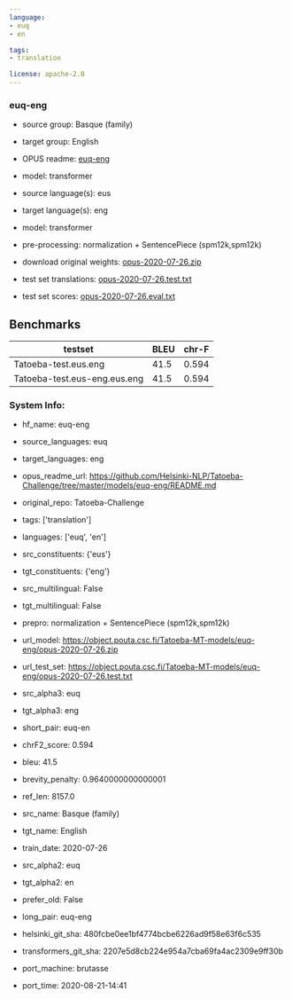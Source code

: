 ```yaml
---
language: 
- euq
- en

tags:
- translation

license: apache-2.0
---
```


### euq-eng

* source group: Basque (family) 
* target group: English 
*  OPUS readme: [euq-eng](https://github.com/Helsinki-NLP/Tatoeba-Challenge/tree/master/models/euq-eng/README.md)

*  model: transformer
* source language(s): eus
* target language(s): eng
* model: transformer
* pre-processing: normalization + SentencePiece (spm12k,spm12k)
* download original weights: [opus-2020-07-26.zip](https://object.pouta.csc.fi/Tatoeba-MT-models/euq-eng/opus-2020-07-26.zip)
* test set translations: [opus-2020-07-26.test.txt](https://object.pouta.csc.fi/Tatoeba-MT-models/euq-eng/opus-2020-07-26.test.txt)
* test set scores: [opus-2020-07-26.eval.txt](https://object.pouta.csc.fi/Tatoeba-MT-models/euq-eng/opus-2020-07-26.eval.txt)

## Benchmarks

| testset               | BLEU  | chr-F |
|-----------------------|-------|-------|
| Tatoeba-test.eus.eng 	| 41.5 	| 0.594 |
| Tatoeba-test.eus-eng.eus.eng 	| 41.5 	| 0.594 |


### System Info: 
- hf_name: euq-eng

- source_languages: euq

- target_languages: eng

- opus_readme_url: https://github.com/Helsinki-NLP/Tatoeba-Challenge/tree/master/models/euq-eng/README.md

- original_repo: Tatoeba-Challenge

- tags: ['translation']

- languages: ['euq', 'en']

- src_constituents: {'eus'}

- tgt_constituents: {'eng'}

- src_multilingual: False

- tgt_multilingual: False

- prepro:  normalization + SentencePiece (spm12k,spm12k)

- url_model: https://object.pouta.csc.fi/Tatoeba-MT-models/euq-eng/opus-2020-07-26.zip

- url_test_set: https://object.pouta.csc.fi/Tatoeba-MT-models/euq-eng/opus-2020-07-26.test.txt

- src_alpha3: euq

- tgt_alpha3: eng

- short_pair: euq-en

- chrF2_score: 0.594

- bleu: 41.5

- brevity_penalty: 0.9640000000000001

- ref_len: 8157.0

- src_name: Basque (family)

- tgt_name: English

- train_date: 2020-07-26

- src_alpha2: euq

- tgt_alpha2: en

- prefer_old: False

- long_pair: euq-eng

- helsinki_git_sha: 480fcbe0ee1bf4774bcbe6226ad9f58e63f6c535

- transformers_git_sha: 2207e5d8cb224e954a7cba69fa4ac2309e9ff30b

- port_machine: brutasse

- port_time: 2020-08-21-14:41